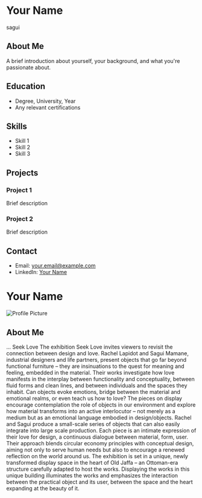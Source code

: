 # Your Name
sagui 

## About Me
A brief introduction about yourself, your background, and what you're passionate about.

## Education
- Degree, University, Year
- Any relevant certifications

## Skills
- Skill 1
- Skill 2
- Skill 3

## Projects
### Project 1
Brief description

### Project 2
Brief description

## Contact
- Email: your.email@example.com
- LinkedIn: [Your Name](https://linkedin.com/in/yourprofile)


# Your Name

![Profile Picture](profile.jpg)

## About Me
...
Seek Love
The exhibition Seek Love invites viewers to revisit the connection between design and love. Rachel Lapidot and Sagui Mamane, industrial designers and life partners, present objects that go far beyond functional furniture – they are insinuations to the quest for meaning and feeling, embedded in the material. Their works investigate how love manifests in the interplay between functionality and conceptuality, between fluid forms and clean lines, and between individuals and the spaces they inhabit.
Can objects evoke emotions, bridge between the material and emotional realms, or even teach us how to love? The pieces on display encourage contemplation the role of objects in our environment and explore how material transforms into an active interlocutor – not merely as a medium but as an emotional language embodied in design/objects.
Rachel and Sagui produce a small-scale series of objects that can also easily integrate into large scale production. Each piece is an intimate expression of their love for design, a continuous dialogue between material, form, user. Their approach blends circular economy principles with conceptual design, aiming not only to serve human needs but also to encourage a renewed reflection on the world around us.
The exhibition is set in a unique, newly transformed display space in the heart of Old Jaffa – an Ottoman-era structure carefully adapted to host the works. Displaying the works in this unique building illuminates the works and emphasizes the interaction between the practical object and its user, between the space and the heart expanding at the beauty of it.

